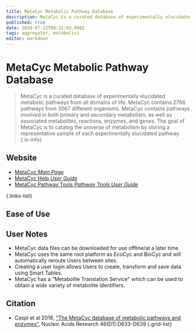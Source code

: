 ```yaml
---
title: MetaCyc Metabolic Pathway Database
description: MetaCyc is a curated database of experimentally elucidated metabolic pathways from all domains of life.
published: true
date: 2020-07-22T00:32:03.998Z
tags: aggregator, metabolics
editor: markdown
---
```


# MetaCyc Metabolic Pathway Database

> MetaCyc is a curated database of experimentally elucidated metabolic pathways from all domains of life. MetaCyc contains 2766 pathways from 3067 different organisms.
MetaCyc contains pathways involved in both primary and secondary metabolism, as well as associated metabolites, reactions, enzymes, and genes. The goal of MetaCyc is to catalog the universe of metabolism by storing a representative sample of each experimentally elucidated pathway.
{.is-info}

## Website

- [MetaCyc *Main Page*](https://metacyc.org/)
- [MetaCyc Help *User Guide*](https://metacyc.org/MetaCycUserGuide.shtml)
- [MetaCyc Pathway Tools *Pathway Tools User Guide*](https://metacyc.org/PToolsWebsiteHowto.shtml)

{.links-list}

## Ease of Use


## User Notes

- MetaCyc data files can be downloaded for use offline/at a later time.
- MetaCyc uses the same root platform as EcoCyc and BioCyc and will automatically reroute Users between sites.
- Creating a user login allows Users to create, transform and save data using Smart Tables. 
- MetaCyc has a "Metabolite Translation Service" which can be used to obtain a wide variety of metabolite identifiers. 

## Citation

- Caspi et al 2018, ["The MetaCyc database of metabolic pathways and enzymes"](https://academic.oup.com/nar/article/46/D1/D633/4559117), Nucleic Acids Research 46(D1):D633-D639
{.grid-list}